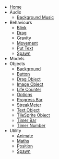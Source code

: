 * [Home](/)
* Audio
  * [Background Music](/audio/background_music.md)
* Behaviours
  * [Blink](/behaviours/blink.md)
  * [Drag](/behaviours/drag.md)
  * [Gravity](/behaviours/gravity.md)
  * [Movement](/behaviours/movement.md)
  * [Put Text](/behaviours/put_text.md)
  * [Spawn](/behaviours/spawn.md)
* Models
* Objects
  * [Background](/objects/background.md)
  * [Button](/objects/button.md)
  * [Drag Object](/objects/drag_object.md)
  * [Image Object](/objects/image_object.md)
  * [Life Counter](/objects/life_counter.md)
  * [Options](/objects/options.md)
  * [Progress Bar](/objects/progressbar.md)
  * [StreakMeter](/objects/streakmeter.md)
  * [Text Object](/objects/text_object.md)
  * [TileSprite Object](/objects/tilesprite_object.md)
  * [Timer Bar](/objects/timer_bar.md)
  * [Timer Number](/objects/timer_number.md)
* Utility
  * [Animate](/objects/background.md)
  * [Maths](/objects/button.md)
  * [Position](/objects/drag_object.md)
  * [Spawn](/objects/image_object.md)
